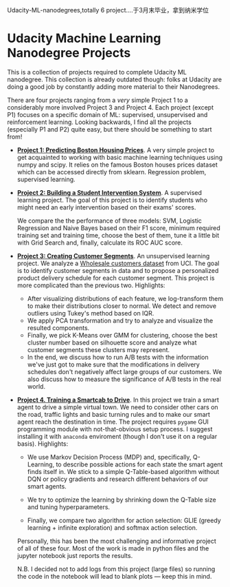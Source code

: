 Udacity-ML-nanodegrees,totally 6 project....于3月末毕业，拿到纳米学位
# Udacity Machine Learning Nanodegree Projects
This is a collection of projects required to complete Udacity ML nanodegree. This collection is already outdated though: folks at Udacity are doing a good job by constantly adding more material to their Nanodegrees.

There are four projects ranging from a _very_ simple Project 1 to a considerably more involved Project 3 and Project 4. Each project (except P1) focuses on a specific domain of ML: supervised, unsupervised and reinforcement learning. Looking backwards, I find all the projects (especially P1 and P2) quite easy, but there should be something to start from!

* [**Project 1: Predicting Boston Housing Prices**](https://github.com/dnkirill/udacity-ml-nanodegree/blob/master/p1_boston_houses_prices_project/boston_houses_prices.ipynb). A very simple project to get acquainted to working with basic machine learning techniques using numpy and scipy. It relies on the famous Boston houses prices dataset which can be accessed directly from sklearn. Regression problem, supervised learning.

* [**Project 2: Building a Student Intervention System**](https://github.com/dnkirill/udacity-ml-nanodegree/blob/master/p2_supervised_learning/student_intervention.ipynb). A supervised learning project. The goal of this project is to identify students who might need an early intervention based on their exams' scores. 

  We compare the the performance of three models: SVM, Logistic Regression and Naive Bayes based on their F1 score, minimum required training set and training time, choose the best of them, tune it a little bit with Grid Search and, finally, calculate its ROC AUC score.

* [**Project 3: Creating Customer Segments**](https://github.com/dnkirill/udacity-ml-nanodegree/blob/master/p3_unsupervised_learning/customer_segments.ipynb). An unsupervised learning project. We analyze a [Wholesale customers dataset](https://archive.ics.uci.edu/ml/datasets/Wholesale+customers) from UCI. The goal is to identify customer segments in data and to propose a personalized product delivery schedule for each customer segment. This project is more complicated than the previous two. Highlights:

  * After visualizing distributions of each feature, we log-transform them to make their distributions closer to normal. We detect and remove outliers using Tukey's method  based on IQR.
  * We apply PCA transformation and try to analyze and visualize the resulted components. 
  * Finally, we pick K-Means over GMM for clustering, choose the best cluster number based on silhouette score and analyze what customer segments these clusters may represent. 
  * In the end, we discuss how to run A/B tests with the information we've just got to make sure that the modifications in delivery schedules don't negatively affect large groups of our customers. We also discuss how to measure the significance of A/B tests in the real world.

* [**Project 4. Training a Smartcab to Drive**](https://github.com/dnkirill/udacity-ml-nanodegree/blob/master/p4_reinforcement_learning/project4_report.ipynb). In this project we train a smart agent to drive a simple virtual town. We need to consider other cars on the road, traffic lights and basic turning rules and to make our smart agent reach the destination in time. The project requires `pygame` GUI programming module with not-that-obvious setup process. I suggest installing it with `anaconda` enviroment (though I don't use it on a regular basis). Highlights:

  * We use Markov Decision Process (MDP) and, specifically, Q-Learning, to describe possible actions for each state the smart agent finds itself in. We stick to a simple Q-Table-based algorithm without DQN or policy gradients and research different behaviors of our smart agents.

  * We try to optimize the learning by shrinking down the Q-Table size and tuning hyperparameters.

  * Finally, we compare two algorithm for action selection: GLIE (greedy learning + infinite exploration) and softmax action selection. 

  Personally, this has been the most challenging and informative project of all of these four. Most of the work is made in python files and the jupyter notebook just reports the results.

  N.B. I decided not to add logs from this project (large files) so running the code in the notebook will lead to blank plots — keep this in mind.
